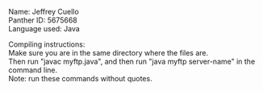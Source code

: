Name: Jeffrey Cuello <br />
Panther ID:  5675668 <br />
Language used: Java <br />

Compiling instructions: <br />
Make sure you are in the same directory where the files are. <br />
Then run "javac myftp.java", and then run "java myftp server-name" in the command line. <br />
Note: run these commands without quotes.

